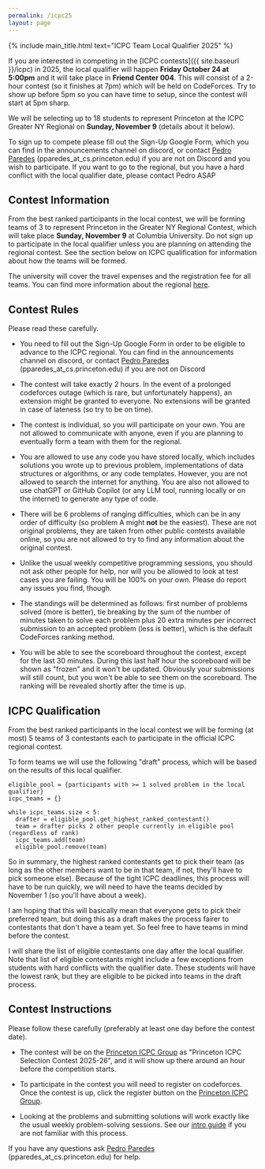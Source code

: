 ```yaml
---
permalink: /icpc25
layout: page
---
```


{% include main_title.html text="ICPC Team Local Qualifier 2025" %}

If you are interested in competing in the [ICPC contests]({{ site.baseurl
}}/icpc) in 2025, the local qualifier will happen **Friday October 24 at
5:00pm** and it will take place in **Friend Center 004**. This will consist of a
2-hour contest (so it finishes at 7pm) which will be held on CodeForces. Try to
show up before 5pm so you can have time to setup, since the contest will start
at 5pm sharp.

We will be selecting up to 18 students to represent Princeton at the ICPC
Greater NY Regional on **Sunday, November 9** (details about it below).

To sign up to compete please fill out the Sign-Up Google Form, which you can
find in the announcements channel on discord, or contact [Pedro
Paredes](https://www.cs.princeton.edu/~pparedes/) (pparedes_at_cs.princeton.edu)
if you are not on Discord and you wish to participate. If you want to go to the
regional, but you have a hard conflict with the local qualifier date, please
contact Pedro ASAP

## Contest Information

From the best ranked participants in the local contest, we will be forming teams
of 3 to represent Princeton in the Greater NY Regional Contest, which will take
place **Sunday, November 9** at Columbia University. Do not sign up to
participate in the local qualifier unless you are planning on attending the
regional contest. See the section below on ICPC qualification for information
about how the teams will be formed.

The university will cover the travel expenses and the registration fee for all
teams. You can find more information about the regional
[here](http://acmgnyr.org/year2025/).

## Contest Rules

Please read these carefully.

* You need to fill out the Sign-Up Google Form in order to be eligible to
  advance to the ICPC regional. You can find in the announcements channel on
  discord, or contact [Pedro Paredes](https://www.cs.princeton.edu/~pparedes/)
  (pparedes_at_cs.princeton.edu) if you are not on Discord

* The contest will take exactly 2 hours. In the event of a prolonged codeforces
  outage (which is rare, but unfortunately happens), an extension might be
  granted to everyone. No extensions will be granted in case of lateness (so try
  to be on time).

* The contest is individual, so you will participate on your own. You
  are not allowed to communicate with anyone, even if you are planning
  to eventually form a team with them for the regional.

* You are allowed to use any code you have stored locally, which
  includes solutions you wrote up to previous problem, implementations
  of data structures or algorithms, or any code templates. However,
  you are not allowed to search the internet for anything. You are
  also not allowed to use chatGPT or GitHub Copilot (or any LLM tool,
  running locally or on the internet) to generate any type of code.

* There will be 6 problems of ranging difficulties, which can be in
  any order of difficulty (so problem A might **not** be the
  easiest). These are not original problems, they are taken from other
  public contests available online, so you are not allowed to try to
  find any information about the original contest.

* Unlike the usual weekly competitive programming sessions, you should
  not ask other people for help, nor will you be allowed to look at
  test cases you are failing. You will be 100% on your own. Please do
  report any issues you find, though.

* The standings will be determined as follows: first number of
  problems solved (more is better), tie breaking by the sum of the
  number of minutes taken to solve each problem plus 20 extra minutes
  per incorrect submission to an accepted problem (less is better),
  which is the default CodeForces ranking method.

* You will be able to see the scoreboard throughout the contest, except for the
  last 30 minutes. During this last half hour the scoreboard will be shown as
  "frozen" and it won't be updated. Obviously your submissions will still count,
  but you won't be able to see them on the scoreboard. The ranking will be
  revealed shortly after the time is up.

## ICPC Qualification

From the best ranked participants in the local contest we will be forming (at
most) 5 teams of 3 contestants each to participate in the official ICPC regional
contest.

To form teams we will use the following "draft" process, which will be
based on the results of this local qualifier.

```
eligible_pool = {participants with >= 1 solved problem in the local qualifier}
icpc_teams = {}

while icpc_teams.size < 5:
  drafter = eligible_pool.get_highest_ranked_contestant()
  team = drafter picks 2 other people currently in eligible pool (regardless of rank)
  icpc_teams.add(team)
  eligible_pool.remove(team)
```

So in summary, the highest ranked contestants get to pick their team
(as long as the other members want to be in that team, if not, they'll
have to pick someone else). Because of the tight ICPC deadlines, this
process will have to be run quickly, we will need to have the teams
decided by November 1 (so you'll have about a week).

I am hoping that this will basically mean that everyone gets to pick
their preferred team, but doing this as a draft makes the process
fairer to contestants that don't have a team yet. So feel free to have
teams in mind before the contest.

I will share the list of eligible contestants one day after the local qualifier.
Note that list of eligible contestants might include a few exceptions from
students with hard conflicts with the qualifier date. These students will have
the lowest rank, but they are eligible to be picked into teams in the draft
process.

## Contest Instructions

Please follow these carefully (preferably at least one day before the contest
date).

* The contest will be on the [Princeton ICPC
  Group](https://codeforces.com/group/hNnRWqFua0/contests) as
  "Princeton ICPC Selection Contest 2025-26", and it will show up
  there around an hour before the competition starts.
  
* To participate in the contest you will need to register on
  codeforces. Once the contest is up, click the register button on the
  [Princeton ICPC
  Group](https://codeforces.com/group/hNnRWqFua0/contests).

* Looking at the problems and submitting solutions will work exactly
  like the usual weekly problem-solving sessions. See our [intro
  guide](https://competitive-programming.cs.princeton.edu/intro_guide)
  if you are not familiar with this process.

If you have any questions ask [Pedro
Paredes](https://www.cs.princeton.edu/~pparedes/)
(pparedes_at_cs.princeton.edu) for help.